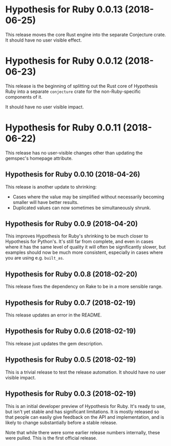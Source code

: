 # Hypothesis for Ruby 0.0.13 (2018-06-25)

This release moves the core Rust engine into the separate Conjecture crate. It
should have no user visible effect.

# Hypothesis for Ruby 0.0.12 (2018-06-23)

This release is the beginning of splitting out the Rust core of Hypothesis
Ruby into a separate `conjecture` crate for the non-Ruby-specific components
of it.

It should have no user visible impact.

# Hypothesis for Ruby 0.0.11 (2018-06-22)

This release has no user-visible changes other than updating the gemspec's
homepage attribute.

## Hypothesis for Ruby 0.0.10 (2018-04-26)

This release is another update to shrinking:

* Cases where the value may be simplified without necessarily
  becoming smaller will have better results.
* Duplicated values can now sometimes be simultaneously shrunk.

## Hypothesis for Ruby 0.0.9 (2018-04-20)

This improves Hypothesis for Ruby's shrinking to be much closer
to Hypothesis for Python's. It's still far from complete, and even
in cases where it has the same level of quality it will often be
significantly slower, but examples should now be much more consistent,
especially in cases where you are using e.g. `built_as`.

## Hypothesis for Ruby 0.0.8 (2018-02-20)

This release fixes the dependency on Rake to be in a more sensible range.

## Hypothesis for Ruby 0.0.7 (2018-02-19)

This release updates an error in the README.

## Hypothesis for Ruby 0.0.6 (2018-02-19)

This release just updates the gem description.

## Hypothesis for Ruby 0.0.5 (2018-02-19)

This is a trivial release to test the release automation.
It should have no user visible impact.

## Hypothesis for Ruby 0.0.3 (2018-02-19)

This is an initial developer preview of Hypothesis for Ruby.
It's ready to use, but isn't yet stable and has significant
limitations. It is mostly released so that people can easily give
feedback on the API and implementation, and is likely to change
substantially before a stable release.

Note that while there were some earlier release numbers internally,
these were pulled. This is the first official release.
